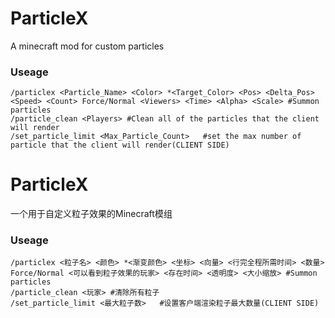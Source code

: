 # ParticleX
A minecraft mod for custom particles    
### Useage
```
/particlex <Particle_Name> <Color> *<Target_Color> <Pos> <Delta_Pos> <Speed> <Count> Force/Normal <Viewers> <Time> <Alpha> <Scale> #Summon particles
/particle_clean <Players> #Clean all of the particles that the client will render
/set_particle_limit <Max_Particle_Count>   #set the max number of particle that the client will render(CLIENT SIDE)
```

# ParticleX
一个用于自定义粒子效果的Minecraft模组
### Useage
```
/particlex <粒子名> <颜色> *<渐变颜色> <坐标> <向量> <行完全程所需时间> <数量> Force/Normal <可以看到粒子效果的玩家> <存在时间> <透明度> <大小缩放> #Summon particles
/particle_clean <玩家> #清除所有粒子
/set_particle_limit <最大粒子数>   #设置客户端渲染粒子最大数量(CLIENT SIDE)
```
